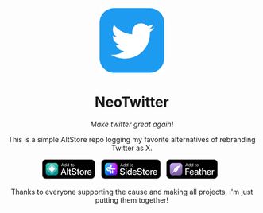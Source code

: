 <div align="center">
    <img src="./Branding/Icon_rounded.png" alt="NeoFreeBird" width="130" height="130">
 
  # NeoTwitter
  <i>Make twitter great again!</i>

<a> This is a simple AltStore repo logging my favorite alternatives of rebranding Twitter as X.

 <div>
    <a href="https://intradeus.github.io/http-protocol-redirector?r=altstore://source?url=https://raw.githubusercontent.com/wtfroichi/NeoTwitter/refs/heads/main/ClassicSource.json"><img src="./Branding/badges/add_to_altstore.png" alt="Add to AltStore" height="40"></a>
    &nbsp;
    <a href="https://intradeus.github.io/http-protocol-redirector?r=sidestore://source?url=https://raw.githubusercontent.com/wtfroichi/NeoTwitter/refs/heads/main/ClassicSource.json"><img src="./Branding/badges/add_to_sidestore.png" alt="Add to SideStore" height="40"></a>
    &nbsp;
    <a href="https://intradeus.github.io/http-protocol-redirector?r=feather://source/https://raw.githubusercontent.com/wtfroichi/NeoTwitter/refs/heads/main/ClassicSource.json"><img src="./Branding/badges/add_to_feather.png" alt="Add to Feather" height="40"></a>
    &nbsp;
  </div>

Thanks to everyone supporting the cause and making all projects, I'm just putting them together!
